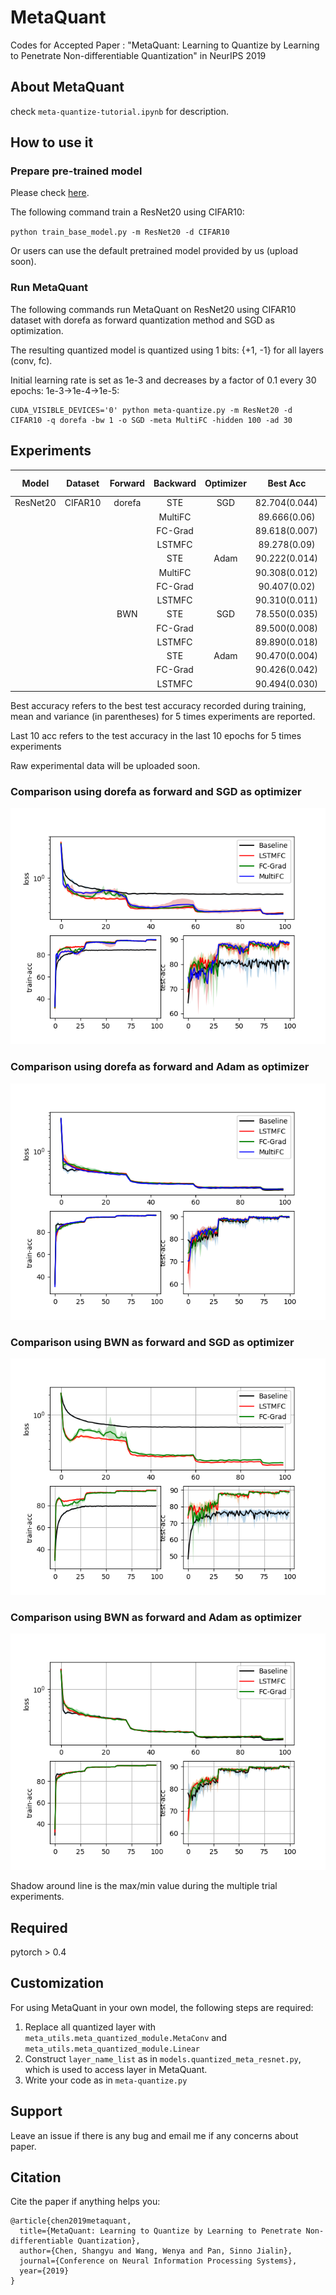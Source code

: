 # MetaQuant
Codes for Accepted Paper : "MetaQuant: Learning to Quantize by Learning to Penetrate Non-differentiable Quantization" in NeurIPS 2019

## About MetaQuant
check ```meta-quantize-tutorial.ipynb``` for description.

<!--
## Motivation
Most training-based quantization methods replies on [Straight-Through-Estimator](https://arxiv.org/abs/1602.02830) (STE)
to enable training due to the non-differentiable discrete quantization function <a href="https://www.codecogs.com/eqnedit.php?latex=Q(\cdot)" target="_blank"><img src="https://latex.codecogs.com/gif.latex?Q(\cdot)" title="Q(\cdot)" /></a>. Formally:

- Forward:

<a href="https://www.codecogs.com/eqnedit.php?latex=\ell&space;=&space;\text{Loss}(f(Q(\mathbf{W}));&space;\mathbf{x}),&space;y)" target="_blank">
<div align=center>
<img src="https://latex.codecogs.com/gif.latex?\ell&space;=&space;\text{Loss}(f(Q(\mathbf{W}));&space;\mathbf{x}),&space;y)" title="\ell = \text{Loss}(f(Q(\mathbf{W})); \mathbf{x}), y)" />
</div>
</a>

- Backward:

<a href="https://www.codecogs.com/eqnedit.php?latex=\frac{\partial&space;Q(\mathbf{W})}{\partial&space;\mathbf{W}}&space;=\left\{&space;\begin{aligned}&space;1&space;&&space;\qquad&space;\text{if}&space;\qquad&space;|\mathbf{W}|&space;\leq&space;1&space;\nonumber&space;\\&space;0&space;&&space;\qquad&space;\text{else}.&space;\end{aligned}&space;\right." target="_blank">
<div align=center>
<img src="https://latex.codecogs.com/gif.latex?\frac{\partial&space;Q(\mathbf{W})}{\partial&space;\mathbf{W}}&space;=\left\{&space;\begin{aligned}&space;1&space;&&space;\qquad&space;\text{if}&space;\qquad&space;|\mathbf{W}|&space;\leq&space;1&space;\nonumber&space;\\&space;0&space;&&space;\qquad&space;\text{else}.&space;\end{aligned}&space;\right." title="\frac{\partial Q(\mathbf{W})}{\partial \mathbf{W}} =\left\{ \begin{aligned} 1 & \qquad \text{if} \qquad |\mathbf{W}| \leq 1 \nonumber \\ 0 & \qquad \text{else}. \end{aligned} \right." />
</div>
</a>

STE is widely used in training-based quantization
as it provides an approximated gradient for penetration of 
<a href="https://www.codecogs.com/eqnedit.php?latex=Q(\cdot)" target="_blank"><img src="https://latex.codecogs.com/gif.latex?Q(\cdot)" title="Q(\cdot)" /></a> 
with an easy implementation. 
However, it inevitably brings the problem of **gradient mismatch**: 
the gradients of the weights are not generated 
using the value of weights, but rather its quantized value.

To overcome the problem of gradient mismatch and explore better gradients in training-based methods, 
we propose to learn 
<a href="https://www.codecogs.com/eqnedit.php?latex={\partial&space;Q(\mathbf{W})/\partial&space;\mathbf{W}}" target="_blank"><img src="https://latex.codecogs.com/gif.latex?{\partial&space;Q(\mathbf{W})/\partial&space;\mathbf{W}}" title="{\partial Q(\mathbf{W})/\partial \mathbf{W}}" /></a>
by a neural network 
(
<a href="https://www.codecogs.com/eqnedit.php?latex=\mathcal{M}" target="_blank"><img src="https://latex.codecogs.com/gif.latex?\mathcal{M}" title="\mathcal{M}" /></a>
) 
during quantization training. 
Such neural network is called **Meta Quantizer** and is trained 
together with the base quantized model.

## Method
### Overflow of MetaQuant
![Overflow of MetaQuant](./figs/MetaQuant.png)
MetaQuant incorporates a shared meta quantizer 
<a href="https://www.codecogs.com/eqnedit.php?latex=\mathcal{M}" target="_blank"><img src="https://latex.codecogs.com/gif.latex?\mathcal{M}" title="\mathcal{M}" /></a>
across layers into quantization training. After 
<a href="https://www.codecogs.com/eqnedit.php?latex=\mathbf{W}" target="_blank"><img src="https://latex.codecogs.com/gif.latex?\mathbf{W}" title="\mathbf{W}" /></a>
is quantized as 
<a href="https://www.codecogs.com/eqnedit.php?latex=\mathbf{\hat{W}}" target="_blank"><img src="https://latex.codecogs.com/gif.latex?\mathbf{\hat{W}}" title="\mathbf{\hat{W}}" /></a>
, 
<a href="https://www.codecogs.com/eqnedit.php?latex=f(\mathbf{\hat{W}};&space;\mathbf{x})" target="_blank"><img src="https://latex.codecogs.com/gif.latex?f(\mathbf{\hat{W}};&space;\mathbf{x})" title="f(\mathbf{\hat{W}}; \mathbf{x})" /></a>
generates a loss 
<a href="https://www.codecogs.com/eqnedit.php?latex=\ell" target="_blank"><img src="https://latex.codecogs.com/gif.latex?\ell" title="\ell" /></a>
, such that the gradient of 
<a href="https://www.codecogs.com/eqnedit.php?latex=\ell" target="_blank"><img src="https://latex.codecogs.com/gif.latex?\ell" title="\ell" /></a> 
w.r.t 
<a href="https://www.codecogs.com/eqnedit.php?latex=\mathbf{\hat{W}}" target="_blank"><img src="https://latex.codecogs.com/gif.latex?\mathbf{\hat{W}}" title="\mathbf{\hat{W}}" /></a>
is obtained by chain rules, which is denoted by 
<a href="https://www.codecogs.com/eqnedit.php?latex=g_{\mathbf{W}}&space;=&space;\partial&space;\ell/\partial&space;\mathbf{W}" target="_blank"><img src="https://latex.codecogs.com/gif.latex?g_{\mathbf{W}}&space;=&space;\partial&space;\ell/\partial&space;\mathbf{W}" title="g_{\mathbf{W}} = \partial \ell/\partial \mathbf{W}" /></a>
. The 
<a href="https://www.codecogs.com/eqnedit.php?latex=\mathcal{M}" target="_blank"><img src="https://latex.codecogs.com/gif.latex?\mathcal{M}" title="\mathcal{M}" /></a>
receives 
<a href="https://www.codecogs.com/eqnedit.php?latex=g_{\mathbf{W}}" target="_blank"><img src="https://latex.codecogs.com/gif.latex?g_{\mathbf{W}}" title="g_{\mathbf{W}}" /></a>
and 
<a href="https://www.codecogs.com/eqnedit.php?latex=\mathbf{\tilde{W}}" target="_blank"><img src="https://latex.codecogs.com/gif.latex?\mathbf{\tilde{W}}" title="\mathbf{\tilde{W}}" /></a>
as inputs, and outputs the gradient on 
<img src="https://latex.codecogs.com/gif.latex?\mathbf{\tilde{W}}" title="\mathbf{\tilde{W}}" />.
### Incorporation of Meta Quantizer into quantization training
![Incorporation of Meta Quantizer into quantization training.](./figs/MetaQuant-Forward.png)
-->

## How to use it

### Prepare pre-trained model
Please check [here](https://github.com/csyhhu/Awesome-Deep-Neural-Network-Compression/tree/master/Codes/TTQ).

The following command train a ResNet20 using CIFAR10:

```python train_base_model.py -m ResNet20 -d CIFAR10```

Or users can use the default pretrained model provided by us (upload soon).
### Run MetaQuant
The following commands run MetaQuant on ResNet20 using CIFAR10 dataset with dorefa as forward
quantization method and SGD as optimization. 

The resulting quantized model is quantized using 1 bits: {+1, -1} for 
all layers (conv, fc). 

Initial learning rate is set as 1e-3 and decreases by a factor of 0.1 every
30 epochs: 1e-3->1e-4->1e-5:
```python3
CUDA_VISIBLE_DEVICES='0' python meta-quantize.py -m ResNet20 -d CIFAR10 -q dorefa -bw 1 -o SGD -meta MultiFC -hidden 100 -ad 30
```

## Experiments

| Model | Dataset | Forward | Backward | Optimizer | Best Acc | Last 10 Acc | FP Acc |
| :---: |:------: |:------: |:-------: |:--------: |:-------: |:----------: |:-----: |
| ResNet20 | CIFAR10 | dorefa | STE | SGD | 82.704(0.044) | 80.745(2.113) | 91.5 |
| | | | MultiFC | | 89.666(0.06) | 88.942(0.466) |
| | | | FC-Grad | |89.618(0.007) | 88.840(0.291) |
| | | | LSTMFC  | | 89.278(0.09) | 88.305(0.81)  |
| | | | STE | Adam | 90.222(0.014) | 89.782(0.172) |
| | | | MultiFC | | 90.308(0.012) | 89.941(0.068) |
| | | | FC-Grad | |90.407(0.02) | 89.979(0.103) |
| | | | LSTMFC  | | 90.310(0.011) | 89.962(0.068)  |
| | | BWN | STE | SGD | 78.550(0.035) | 75.913(3.495) |
| | | | FC-Grad | |89.500(0.008) | 88.949(0.231) |
| | | | LSTMFC  | | 89.890(0.018) | 89.289(0.212)  |
| | | | STE | Adam | 90.470(0.004) | 89.896(0.182) |
| | | | FC-Grad | | 90.426(0.042) | 90.036(0.109) |
| | | | LSTMFC  | | 90.494(0.030) | 90.042(0.098) |

Best accuracy refers to the best test accuracy recorded during training, mean and variance (in parentheses)
for 5 times experiments are reported. 

Last 10 acc refers to the test accuracy in the last 10 epochs for 5 times
experiments

Raw experimental data will be uploaded soon.
### Comparison using dorefa as forward and SGD as optimizer
![Comparison using dorefa as forward and SGD as optimizer](./figs/ResNet20-CIFAR10-dorefa-SGD-Comparison.png)
### Comparison using dorefa as forward and Adam as optimizer
![Comparison using dorefa as forward and Adam as optimizer](./figs/ResNet20-CIFAR10-dorefa-Adam-Comparison.png)
### Comparison using BWN as forward and SGD as optimizer
![Comparison using BWN as forward and SGD as optimizer](./figs/ResNet20-CIFAR10-BWN-SGD-Comparison.png)
### Comparison using BWN as forward and Adam as optimizer
![Comparison using BWN as forward and Adam as optimizer](./figs/ResNet20-CIFAR10-BWN-Adam-Comparison.png)

Shadow around line is the max/min value during the multiple trial experiments.
## Required
pytorch > 0.4

## Customization
For using MetaQuant in your own model, the following steps are required:
1. Replace all quantized layer with ```meta_utils.meta_quantized_module.MetaConv``` and ```meta_utils.meta_quantized_module.Linear```
2. Construct ```layer_name_list``` as in ```models.quantized_meta_resnet.py```, which is used to access layer in MetaQuant.
3. Write your code as in ```meta-quantize.py```

## Support
Leave an issue if there is any bug and email me if any concerns about paper.

## Citation
Cite the paper if anything helps you:

```angular2
@article{chen2019metaquant,
  title={MetaQuant: Learning to Quantize by Learning to Penetrate Non-differentiable Quantization},
  author={Chen, Shangyu and Wang, Wenya and Pan, Sinno Jialin},
  journal={Conference on Neural Information Processing Systems},
  year={2019}
}
```